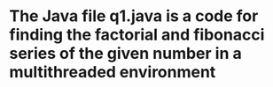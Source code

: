 # The Java file q1.java is a code for finding the factorial and fibonacci series of the given number in a multithreaded environment
